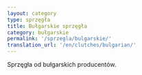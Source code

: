 ```yaml
---
layout: category
type: sprzęgła
title: Bułgarskie sprzęgła
category: bułgarskie
permalink: '/sprzegla/bulgarskie/'
translation_url: '/en/clutches/bulgarian/'
---
```

Sprzęgła od bułgarskich producentów.